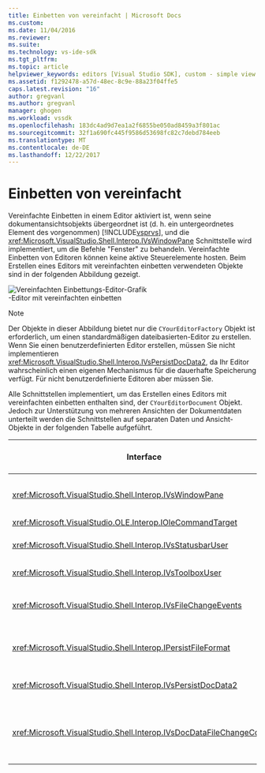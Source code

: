 ```yaml
---
title: Einbetten von vereinfacht | Microsoft Docs
ms.custom: 
ms.date: 11/04/2016
ms.reviewer: 
ms.suite: 
ms.technology: vs-ide-sdk
ms.tgt_pltfrm: 
ms.topic: article
helpviewer_keywords: editors [Visual Studio SDK], custom - simple view embedding
ms.assetid: f1292478-a57d-48ec-8c9e-88a23f04ffe5
caps.latest.revision: "16"
author: gregvanl
ms.author: gregvanl
manager: ghogen
ms.workload: vssdk
ms.openlocfilehash: 183dc4ad9d7ea1a2f6855be050ad8459a3f801ac
ms.sourcegitcommit: 32f1a690fc445f9586d53698fc82c7debd784eeb
ms.translationtype: MT
ms.contentlocale: de-DE
ms.lasthandoff: 12/22/2017
---
```

# <a name="simplified-embedding"></a>Einbetten von vereinfacht
Vereinfachte Einbetten in einem Editor aktiviert ist, wenn seine dokumentansichtsobjekts übergeordnet ist (d. h. ein untergeordnetes Element des vorgenommen) [!INCLUDE[vsprvs](../code-quality/includes/vsprvs_md.md)], und die <xref:Microsoft.VisualStudio.Shell.Interop.IVsWindowPane> Schnittstelle wird implementiert, um die Befehle "Fenster" zu behandeln. Vereinfachte Einbetten von Editoren können keine aktive Steuerelemente hosten. Beim Erstellen eines Editors mit vereinfachten einbetten verwendeten Objekte sind in der folgenden Abbildung gezeigt.  
  
 ![Vereinfachten Einbettungs-Editor-Grafik](../extensibility/media/vssimplifiedembeddingeditor.gif "VsSimplifiedEmbeddingEditor")  
-Editor mit vereinfachten einbetten  
  
> [!NOTE]
>  Der Objekte in dieser Abbildung bietet nur die `CYourEditorFactory` Objekt ist erforderlich, um einen standardmäßigen dateibasierten-Editor zu erstellen. Wenn Sie einen benutzerdefinierten Editor erstellen, müssen Sie nicht implementieren <xref:Microsoft.VisualStudio.Shell.Interop.IVsPersistDocData2>, da Ihr Editor wahrscheinlich einen eigenen Mechanismus für die dauerhafte Speicherung verfügt. Für nicht benutzerdefinierte Editoren aber müssen Sie.  
  
 Alle Schnittstellen implementiert, um das Erstellen eines Editors mit vereinfachten einbetten enthalten sind, der `CYourEditorDocument` Objekt. Jedoch zur Unterstützung von mehreren Ansichten der Dokumentdaten unterteilt werden die Schnittstellen auf separaten Daten und Ansicht-Objekte in der folgenden Tabelle aufgeführt.  
  
|Interface|Speicherort der-Schnittstelle|Mit|  
|---------------|---------------------------|---------|  
|<xref:Microsoft.VisualStudio.Shell.Interop.IVsWindowPane>|Ansicht|Stellt die Verbindung mit dem übergeordneten Fenster.|  
|<xref:Microsoft.VisualStudio.OLE.Interop.IOleCommandTarget>|Ansicht|Befehle behandelt.|  
|<xref:Microsoft.VisualStudio.Shell.Interop.IVsStatusbarUser>|Ansicht|Ermöglicht Aktualisierungen der Statusleiste.|  
|<xref:Microsoft.VisualStudio.Shell.Interop.IVsToolboxUser>|Ansicht|Ermöglicht **Toolbox** Elemente.|  
|<xref:Microsoft.VisualStudio.Shell.Interop.IVsFileChangeEvents>|Daten|Sendet Benachrichtigungen, wenn die Datei geändert wird.|  
|<xref:Microsoft.VisualStudio.Shell.Interop.IPersistFileFormat>|Daten|Aktiviert die Funktion "Speichern unter" für einen Dateityp an.|  
|<xref:Microsoft.VisualStudio.Shell.Interop.IVsPersistDocData2>|Daten|Aktiviert die Persistenz für das Dokument.|  
|<xref:Microsoft.VisualStudio.Shell.Interop.IVsDocDataFileChangeControl>|Daten|Ermöglicht die Unterdrückung der Änderungsereignisse für Datei, z. B. zum erneuten Laden auslösen.|